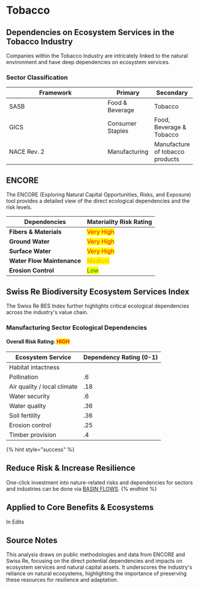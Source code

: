 # Tobacco

## **Dependencies on Ecosystem Services in the Tobacco Industry**

Companies within the Tobacco Industry are intricately linked to the natural environment and have deep dependencies on ecosystem services.&#x20;

### Sector Classification

<table><thead><tr><th width="399">Framework</th><th>Primary</th><th>Secondary</th></tr></thead><tbody><tr><td>SASB</td><td>Food &#x26; Beverage</td><td>Tobacco</td></tr><tr><td>GICS</td><td>Consumer Staples</td><td>Food, Beverage &#x26; Tobacco</td></tr><tr><td>NACE Rev. 2</td><td>Manufacturing</td><td>Manufacture of tobacco products</td></tr></tbody></table>

## **ENCORE**

The ENCORE (Exploring Natural Capital Opportunities, Risks, and Exposure) tool provides a detailed view of the direct ecological dependencies and the risk levels.

| Dependencies               | Materiality Risk Rating                   |
| -------------------------- | ----------------------------------------- |
| **Fibers & Materials**     | <mark style="color:red;">Very High</mark> |
| **Ground Water**           | <mark style="color:red;">Very High</mark> |
| **Surface Water**          | <mark style="color:red;">Very High</mark> |
| **Water Flow Maintenance** | <mark style="color:orange;">Medium</mark> |
| **Erosion Control**        | <mark style="color:green;">Low</mark>     |

## **Swiss Re Biodiversity Ecosystem Services Index**

The Swiss Re BES Index further highlights critical ecological dependencies across the industry's value chain.

### Manufacturing Sector Ecological Dependencies

#### **Overall Risk Rating:&#x20;**<mark style="color:red;">**HIGH**</mark>

| Ecosystem Service            | Dependency Rating (0-1) |
| ---------------------------- | ----------------------- |
| Habitat intactness           |                         |
| Pollination                  | .6                      |
| Air quality / local climate  | .18                     |
| Water security               | .6                      |
|  Water quality               | .36                     |
| Soil fertility               | .36                     |
| Erosion control              | .25                     |
| Timber provision             | .4                      |

{% hint style="success" %}
## Reduce Risk & Increase Resilience

One-click investment into nature-related risks and dependencies for sectors and industries can be done via [BASIN FLOWS](broken-reference).
{% endhint %}

## Applied to Core Benefits & Ecosystems

In Edits

## **Source Notes**

This analysis draws on public methodologies and data from ENCORE and Swiss Re, focusing on the direct potential dependencies and impacts on ecosystem services and natural capital assets. It underscores the industry's reliance on natural ecosystems, highlighting the importance of preserving these resources for resilience and adaptation.
